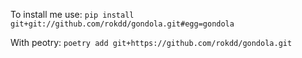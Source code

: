 To install me use:
`pip install git+git://github.com/rokdd/gondola.git#egg=gondola`

With peotry:
`poetry add git+https://github.com/rokdd/gondola.git`